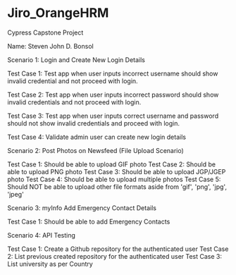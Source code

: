 # Jiro_OrangeHRM
Cypress Capstone Project

Name: Steven John D. Bonsol



Scenario 1: Login and Create New Login Details

  Test Case 1: Test app when user inputs incorrect username should show invalid credential and not proceed with login.

  Test Case 2: Test app when user inputs incorrect password should show invalid credentials and not proceed with login.

  Test Case 3: Test app when user inputs correct username and password should not show invalid credentials and proceed with login.

  Test Case 4: Validate admin user can create new login details


Scenario 2: Post Photos on Newsfeed (File Upload Scenario)

  Test Case 1: Should be able to upload GIF photo
  Test Case 2: Should be able to upload PNG photo
  Test Case 3: Should be able to upload JGP/JGEP photo
  Test Case 4: Should be able to upload multiple photos
  Test Case 5: Should NOT be able to upload other file formats aside from 'gif', 'png', 'jpg', 'jpeg'



Scenario 3: myInfo Add Emergency Contact Details

  Test Case 1: Should be able to add Emergency Contacts



Scenario 4: API Testing

  Test Case 1: Create a Github repository for the authenticated user
	Test Case 2: List previous created repository for the authenticated user
	Test Case 3: List university as per Country

